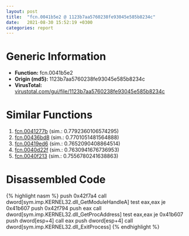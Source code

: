 ```yaml
---
layout: post
title:  "fcn.0041b5e2 @ 1123b7aa5760238fe93045e585b8234c"
date:   2021-08-30 15:52:19 +0300
categories: report
---
```


# Generic Information
- **Function:** fcn.0041b5e2
- **Origin (md5):** 1123b7aa5760238fe93045e585b8234c
- **VirusTotal:** [virustotal.com/gui/file/1123b7aa5760238fe93045e585b8234c][virustotal_ref]



# Similar Functions

1. [fcn.0041277b][similar_1_ref] (sim.: 0.7792360106574295)
2. [fcn.00436bd8][similar_2_ref] (sim.: 0.7701051481564888)
3. [fcn.00419ed6][similar_3_ref] (sim.: 0.7652090408864514)
4. [fcn.0040d22f][similar_4_ref] (sim.: 0.7630941676736953)
5. [fcn.0040f213][similar_5_ref] (sim.: 0.7556780241638863)


# Disassembled Code

{% highlight nasm %}
push 0x42f7a4
call dword[sym.imp.KERNEL32.dll_GetModuleHandleA]
test eax,eax
je 0x41b607
push 0x42f794
push eax
call dword[sym.imp.KERNEL32.dll_GetProcAddress]
test eax,eax
je 0x41b607
push dword[esp+4]
call eax
push dword[esp+4]
call dword[sym.imp.KERNEL32.dll_ExitProcess]
{% endhighlight %}


[similar_1_ref]: /report/fcn.0041277b@6c5b0418e4a4c57d99cda47d2717045d
[similar_2_ref]: /report/fcn.00436bd8@46f6c2adf1fd4d1453ed312ca79dd9bf
[similar_3_ref]: /report/fcn.00419ed6@de21a548b66aa6c0b17491b6a31e14fa
[similar_4_ref]: /report/fcn.0040d22f@59aef7c08025d70f84c85db2092fc99e
[similar_5_ref]: /report/fcn.0040f213@6c5b0418e4a4c57d99cda47d2717045d
[virustotal_ref]: https://www.virustotal.com/gui/file/1123b7aa5760238fe93045e585b8234c